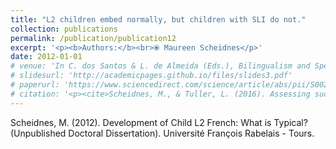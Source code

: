 ```yaml
---
title: "L2 children embed normally, but children with SLI do not."
collection: publications
permalink: /publication/publication12
excerpt: '<p><b>Authors:</b><br>⦿ Maureen Scheidnes</p>'
date: 2012-01-01
# venue: 'In C. dos Santos & L. de Almeida (Eds.), Bilingualism and Specific Language Impairment: Selected Proceedings of Bi-SLI 2015'
# slidesurl: 'http://academicpages.github.io/files/slides3.pdf'
# paperurl: 'https://www.sciencedirect.com/science/article/abs/pii/S0021992416301381?via%3Dihub'
# citation: '<p><cite>Scheidnes, M., & Tuller, L. (2016). Assessing successive bilinguals in two languages: A longitudinal look at English-speaking children in France. Journal of Communication Disorders, 64, 45–61. 10.1016/j.jcomdis.2016.10.001</cite></p>'
---
```


Scheidnes, M. (2012). Development of Child L2 French: What is Typical? (Unpublished Doctoral Dissertation). Université François Rabelais - Tours.

